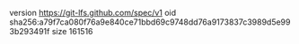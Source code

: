 version https://git-lfs.github.com/spec/v1
oid sha256:a79f7ca080f76a9e840ce71bbd69c9748dd76a9173837c3989d5e993b293491f
size 161516

